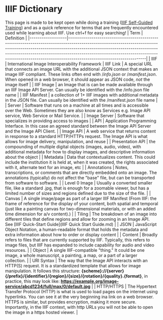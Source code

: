 # IIIF Dictionary

This page is made to be kept open while doing a training ([IIIF Self-Guided Training](https://training.iiif.io/iiif-online-workshop/)) and as a quick reference for terms that are frequently encountered used while learning about IIIF. Use ctrl+f for easy searching! 
| Term              | Definition                                                                                                                                                                                                                                                                                                                 |
|-------------------|----------------------------------------------------------------------------------------------------------------------------------------------------------------------------------------------------------------------------------------------------------------------------------------------------------------------------------------------------------------|
| IIIF              | International Image Interoperability Framework 
| IIIF Link         | A special URL that connects an image URL with the additional JSON context that makes an image IIIF compliant. These links often end with /*info.json* or /*manifest.json*. When opened in a web browser, it should appear as JSON code, _not_ the image itself                                                                                                 |
| IIIF Image        | an Image that is can be made available through an IIIF Image API Server. Can usually be identified with the /info.json file name                                                                                                                                                                                                                               |
| IIIF Manifest     | a collection of 1+ IIIF images with additional metadata in the JSON file. Can usually be identified with the /manifest.json file name                                                                                                                                                                                                                          |
| Server            | Software that runs on a machine at all times and is accessible over the Web. Sometimes they are also know as Services e.g. Image API service, Web Service or Mail Service.                                                                                                                                                                                     |
| Image Server      | Software that specializes in providing access to images                                                                                                                                                                                                                                                                                                        |
| API               | Application Programming Interface. In this case an agreed standard between the Image API Server and the Image API Client.                                                                                                                                                                                                                                      |
| Image API         | A web service that returns content in response to a standard HTTP/HTTPs request. The Image API is what allows for image delivery, manipulation, and reuse                                                                                                                                                                                                      |
| Presentation API  | the compounding of multiple digital objects (images, audio, video), with additional metadata for how to display images, and descriptive information about the object                                                                                                                                                                                           |
| Metadata          | Data that contextualizes content. This could include the institution it is held at, when it was created, the rights associated with it, alternate text for an image, etc                                                                                                                                                                                       |
| Annotations       | Notes, transcriptions, or comments that are directly embedded onto an image. The annotations (typically) do not affect the "base" file, but can be transported from software to software.                                                                                                                                                                      |
| Level 0 Image     | Usually a converted smaller file, like a standard .jpg, that is enough for a zoomable viewer, but has a limited number of sizes and regions defined due to the size of the file.                                                                                                                                                                               |
| Canvas            | A single image/page as part of a larger IIIF Manifest (From IIIF: the frame of reference for the display of your content, both spatial and temporal (just like a painting canvas for two-dimensional materials, or with an added time dimension for a/v content).)                                                                                             |
| Tiling            | The breakdown of an image into different tiles that define regions and allow for zooming in an Image API. See [IIIF Quick-Start Guide](IIIF Quick Start Guide.md)                                                                                                                                                                                              |
| JSON              | JavaScript Object Notation, a human-readable format that holds the metadata and extra information about how to order or display content                                                                                                                                                                                                                        |
| Content           | Broadly refers to files that are currently supported by IIIF. Typically, this refers to image files, but IIIF has expanded to include capability for audio and video resources.                                                                                                                                                                                                  |
| Object           | A single IIIF-compatible "thing." It could be one image, a whole manuscript, a painting, a map, or a part of a larger collection.         |
| URI Syntax        | The way that the Image API interacts with an HTTP(S) request. It is a standardized template that allows for image manipulation. It follows this structure: **{scheme}://{server}{/prefix}/{identifier}/{region}/{size}/{rotation}/{quality}.{format}**, in practice, this may look like:  **https://example.org/image-service/abcd1234/full/max/0/default.jpg**        |
| HTTP/HTTPS        | The Hypertext Transfer Protocol (HTTP) is what is used to load pages on the internet using hyperlinks. You can see it at the very beginning ina link on a web browser. HTTPS is similar, but provides encryption, making it more secure. Importantly, in the IIIF context, with http URLs you will not be able to open the image in a https hosted viewer. |
